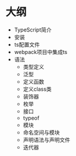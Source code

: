 # 大纲

- TypeScript简介
- 安装
- ts配置文件
- webpack项目中集成ts
- 语法
  - 类型定义
  - 泛型
  - 定义函数
  - 定义class类
  - 装饰器
  - 枚举
  - 接口
  - typeof
  - 模块
  - 命名空间与模块
  - 声明语法与声明文件
  - 迭代器